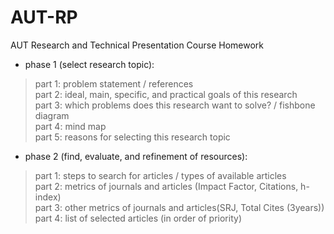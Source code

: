 # AUT-RP
AUT Research and Technical Presentation Course Homework<br/>
- phase 1 (select research topic):
> part 1: problem statement / references<br/>
> part 2: ideal, main, specific, and practical goals of this research<br/>
> part 3: which problems does this research want to solve? / fishbone diagram<br/>
> part 4: mind map<br/>
> part 5: reasons for selecting this research topic<br/>
- phase 2 (find, evaluate, and refinement of resources):
> part 1: steps to search for articles / types of available articles<br/>
> part 2: metrics of journals and articles (Impact Factor, Citations, h-index)<br/>
> part 3: other metrics of journals and articles(SRJ, Total Cites (3years))<br/>
> part 4: list of selected articles (in order of priority)

